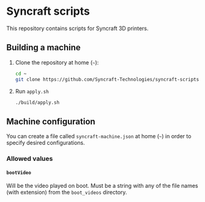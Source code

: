 # Syncraft scripts

This repository contains scripts for Syncraft 3D printers.

## Building a machine

1. Clone the repository at home (`~`):
	```bash
	cd ~
	git clone https://github.com/Syncraft-Technologies/syncraft-scripts.git
	```
2. Run `apply.sh`
	```bash
	./build/apply.sh
	```

## Machine configuration

You can create a file called `syncraft-machine.json` at home (`~`) in order to specify desired configurations.

### Allowed values

#### `bootVideo`

Will be the video played on boot. Must be a string with any of the file names (with extension) from the `boot_videos` directory.
